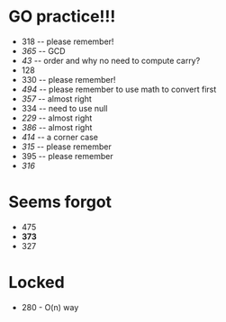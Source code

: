 # GO practice!!!
+ 318 -- please remember!
+ *365* -- GCD
+ *43* -- order and why no need to compute carry?
+ 128
+ 330 -- please remember!
+ *494* -- please remember to use math to convert first
+ *357* -- almost right
+ 334 -- need to use null
+ *229* -- almost right
+ *386* -- almost right
+ *414* -- a corner case
+ *315* -- please remember
+ 395 -- please remember
+ *316*

# Seems forgot
+ 475
+ **373**
+ 327

# Locked
+ 280 - O(n) way
